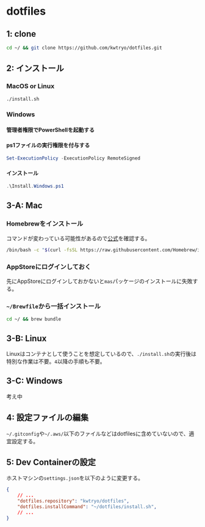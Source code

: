 # dotfiles

## 1: clone

```bash
cd ~/ && git clone https://github.com/kwtryo/dotfiles.git
```

## 2: インストール

### MacOS or Linux

```bash
./install.sh
```

### Windows

#### 管理者権限でPowerShellを起動する

#### ps1ファイルの実行権限を付与する

```powershell
Set-ExecutionPolicy -ExecutionPolicy RemoteSigned
```

#### インストール

```powershell
.\Install.Windows.ps1
```

## 3-A: Mac

### Homebrewをインストール

コマンドが変わっている可能性があるので[公式](https://brew.sh/index_ja)を確認する。

```bash
/bin/bash -c "$(curl -fsSL https://raw.githubusercontent.com/Homebrew/install/HEAD/install.sh)"
```

### AppStoreにログインしておく

先にAppStoreにログインしておかないと`mas`パッケージのインストールに失敗する。

### `~/Brewfile`から一括インストール

```bash
cd ~/ && brew bundle
```

## 3-B: Linux

Linuxはコンテナとして使うことを想定しているので、`./install.sh`の実行後は特別な作業は不要。`4`以降の手順も不要。

## 3-C: Windows

考え中

## 4: 設定ファイルの編集

`~/.gitconfig`や`~/.aws/`以下のファイルなどはdotfilesに含めていないので、適宜設定する。

## 5: Dev Containerの設定

ホストマシンの`settings.json`を以下のように変更する。

```json
{
    // ...
    "dotfiles.repository": "kwtryo/dotfiles",
    "dotfiles.installCommand": "~/dotfiles/install.sh",
    // ...
}
```
